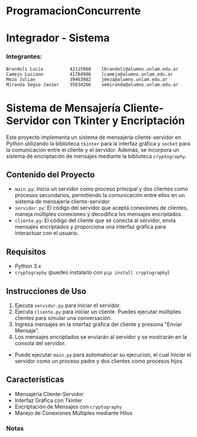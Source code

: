 # ProgramacionConcurrente
# Integrador - Sistema

### Integrantes:
       
    Brandoli Lucio          42115988    lbrandoli@alumno.unlam.edu.ar
    Camejo Luciano          41764906    lcamejo@alumno.unlam.edu.ar 
    Meza Julian             39463982    jmeza@alumno.unlam.edu.ar 
    Miranda Segio Javier    35634266    semiranda@alumno.unlam.edu.ar 


# Sistema de Mensajería Cliente-Servidor con Tkinter y Encriptación

Este proyecto implementa un sistema de mensajería cliente-servidor en Python utilizando la biblioteca `tkinter` para la interfaz gráfica y `socket` para la comunicación entre el cliente y el servidor. Además, se incorpora un sistema de encriptación de mensajes mediante la biblioteca `cryptography`.

## Contenido del Proyecto

- `main.py`: Inicia un servidor como proceso principal y dos clientes como procesos secundarios, permitiendo la comunicación entre ellos en un sistema de mensajería cliente-servidor
- `servidor.py`: El código del servidor que acepta conexiones de clientes, maneja múltiples conexiones y decodifica los mensajes encriptados.
- `cliente.py`: El código del cliente que se conecta al servidor, envía mensajes encriptados y proporciona una interfaz gráfica para interactuar con el usuario.

## Requisitos

- Python 3.x
- `cryptography` (puedes instalarlo con `pip install cryptography`)

## Instrucciones de Uso

1. Ejecuta `servidor.py` para iniciar el servidor.
2. Ejecuta `cliente.py` para iniciar un cliente. Puedes ejecutar múltiples clientes para simular una conversación.
3. Ingresa mensajes en la interfaz gráfica del cliente y presiona "Enviar Mensaje".
4. Los mensajes encriptados se enviarán al servidor y se mostrarán en la consola del servidor.

* Puede ejecutar `main.py` para automatiocar su ejecucion, el cual Iniciar el servidor como un proceso padre y dos clientes como procesos hijos

## Características

- Mensajería Cliente-Servidor
- Interfaz Gráfica con Tkinter
- Encriptación de Mensajes con `cryptography`
- Manejo de Conexiones Múltiples mediante Hilos

### Notas


